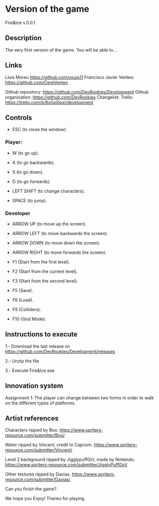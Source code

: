 # Version of the game

Fire&Ice v.0.0.1

## Description

The very first version of the game. You will be able to...

## Links

Lluis Moreu https://github.com/youis11 
Francisco Javier Venteo: https://github.com/CereVenteo 

Github repository: https://github.com/DevRookies/Development
Github organization: https://github.com/DevRookies
Changelist: 
Trello: https://trello.com/b/6xGoDgxj/development

## Controls

- ESC (to close the window).

### Player: 

- W (to go up).
- A (to go backwards).
- S (to go down).
- D (to go forwards).

- LEFT SHIFT (to change characters).

- SPACE (to jump).


### Developer

- ARROW UP (to move up the screen).
- ARROW LEFT (to move backwards the screen).
- ARROW DOWN (to move down the screen).
- ARROW RIGHT (to move forwards the screen).

- F1 (Start from the first level).
- F2 (Start from the current level).
- F3 (Start from the second level).
- F5 (Save).
- F6 (Load).
- F9 (Colliders).
- F10 (God Mode).

## Instructions to execute

1.- Download the last release on https://github.com/DevRookies/Development/releases

2.- Unzip the file

3.- Execute Fire&Ice.exe

## Innovation system

Assignment 1: The player can change between two forms in order to walk on the different types of platforms.

## Artist references

Characters ripped by Boo. https://www.spriters-resource.com/submitter/Boo/

Water ripped by Vincent, credit to Capcom. https://www.spriters-resource.com/submitter/Vincent/

Level 2 background ripped by JigglypuffGirl, made by Nintendo. https://www.spriters-resource.com/submitter/JigglyPuffGirl/

Other textures ripped by Davias. https://www.spriters-resource.com/submitter/Davias/



Can you finish the game?

We hope you Enjoy! Thanks for playing.
